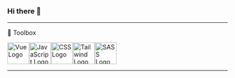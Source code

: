 ### Hi there 👋


---

🧰 Toolbox

<img src="https://cdn.worldvectorlogo.com/logos/vue-js-1.svg" alt="Vue Logo" width="50" height="50"/><img src="https://cdn.worldvectorlogo.com/logos/logo-javascript.svg" alt="JavaScript Logo" width="50" height="50"/><img src="https://cdn.worldvectorlogo.com/logos/css3.svg" alt="CSS Logo" width="50" height="50"/><img src="https://cdn.worldvectorlogo.com/logos/tailwind-css-2.svg" alt="Tailwind Logo" width="50" height="50"/><img src="https://cdn.worldvectorlogo.com/logos/sass-1.svg" alt="SASS Logo" width="50" height="50"/>



---





<!--
**Schwarzbaer2/Schwarzbaer2** is a ✨ _special_ ✨ repository because its `README.md` (this file) appears on your GitHub profile.

Here are some ideas to get you started:

- 🔭 I’m currently working on ...
- 🌱 I’m currently learning ...
- 👯 I’m looking to collaborate on ...
- 🤔 I’m looking for help with ...
- 💬 Ask me about ...
- 📫 How to reach me: ...
- 😄 Pronouns: ...
- ⚡ Fun fact: ...
-->

